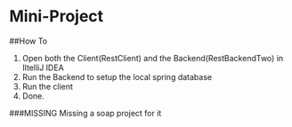 # Mini-Project

##How To
1. Open both the Client(RestClient) and the Backend(RestBackendTwo) in IltelliJ IDEA
2. Run the Backend to setup the local spring database
3. Run the client
4. Done.

###MISSING
Missing a soap project for it
 
